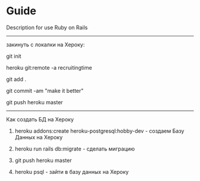 # Guide

Description for use Ruby on Rails

----------------------------------------

закинуть с локалки на Хероку:

git init

heroku git:remote -a recruitingtime

git add .

git commit -am "make it better"

git push heroku master

----------------------------------------

Как создать БД на Хероку

1. heroku addons:create heroku-postgresql:hobby-dev - создаем Базу Данных на Хероку

2. heroku run rails db:migrate                      - сделать миграцию 

3. git push heroku master

4. heroku psql                                      - зайти в базу данных на Хероку
